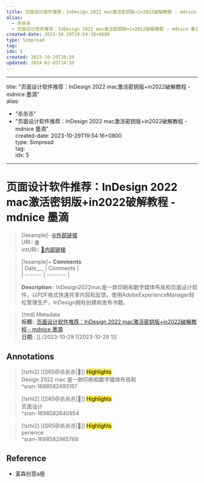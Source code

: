 ```yaml
---  
title: 页面设计软件推荐：InDesign 2022 mac激活密钥版+in2022破解教程 - mdnice 墨滴  
alias:  
  - 杀杀杀  
  - 页面设计软件推荐：InDesign 2022 mac激活密钥版+in2022破解教程 - mdnice 墨滴  
created-date: 2023-10-29T19:54:16+0800  
type: Simpread  
tag:   
idx: 5  
created: 2023-10-29T20:59  
updated: 2024-02-05T14:10  
---  
```

  
---  
title: "页面设计软件推荐：InDesign 2022 mac激活密钥版+in2022破解教程 - mdnice 墨滴"  
alias:   
  - "杀杀杀"  
  - "页面设计软件推荐：InDesign 2022 mac激活密钥版+in2022破解教程 - mdnice 墨滴"  
created-date: 2023-10-29T19:54:16+0800  
type: Simpread  
tag:   
idx: 5  
---  
  
# 页面设计软件推荐：InDesign 2022 mac激活密钥版+in2022破解教程 - mdnice 墨滴  
  
> [!example]- [🌐外部链接](<https://www.mdnice.com/writing/428d1cab6dba461e9fbd8f8b6c2f1b8c>)      
> URI:: [🌐](<https://www.mdnice.com/writing/428d1cab6dba461e9fbd8f8b6c2f1b8c>)   
> intURI:: [🧷内部链接](<https://www.mdnice.com/writing/428d1cab6dba461e9fbd8f8b6c2f1b8c>)  
  
  
> [!example]+ **Comments**    
>  | Date___ | Comments |  
> | ------- | -------- |  
>   
>  **Description**:: InDesign2022mac是一款印刷和数字媒体布局和页面设计软件，以PDF格式快速共享内容和反馈。使用AdobeExperienceManager轻松管理生产。InDesign拥有创建和发布书籍、  
  
  
> [!md] Metadata    
> **标题**:: [页面设计软件推荐：InDesign 2022 mac激活密钥版+in2022破解教程 - mdnice 墨滴](https://www.mdnice.com/writing/428d1cab6dba461e9fbd8f8b6c2f1b8c)    
> **日期**:: [[./2023-10-29 1|2023-10-29 1]]    
  
## Annotations  
  
  
> [!srhl2] [[SR5@杀杀杀|📄]] <mark style="background-color: #ffeb3b">Highlights</mark>     
> Design 2022 mac 是一款印刷和数字媒体布局和  
> ^sran-1698582493197  
  
> [!srhl2] [[SR5@杀杀杀|📄]] <mark style="background-color: #ffeb3b">Highlights</mark>     
> 页面设计  
> ^sran-1698582640954  
  
> [!srhl2] [[SR5@杀杀杀|📄]] <mark style="background-color: #ffeb3b">Highlights</mark>     
> perience  
> ^sran-1698582965768  
  
  
## Reference     
- 富森创意a座    
